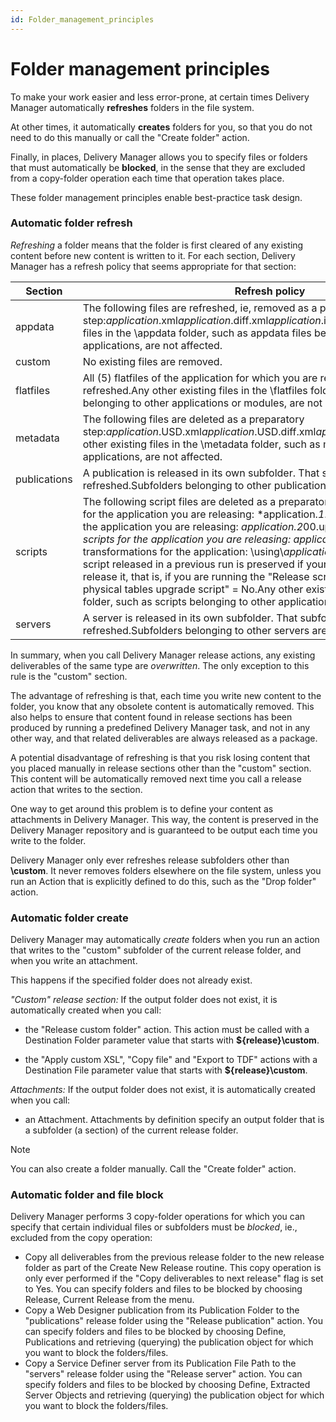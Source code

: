 ```yaml
---
id: Folder_management_principles
---
```


# Folder management principles

To make your work easier and less error-prone, at certain times Delivery Manager automatically **refreshes** folders in the file system.

At other times, it automatically **creates** folders for you, so that you do not need to do this manually or call the "Create folder" action.

Finally, in places, Delivery Manager allows you to specify files or folders that must automatically be **blocked**, in the sense that they are excluded from a copy-folder operation each time that operation takes place.

These folder management principles enable best-practice task design.

### Automatic folder refresh

*Refreshing* a folder means that the folder is first cleared of any existing content before new content is written to it. For each section, Delivery Manager has a refresh policy that seems appropriate for that section:

|**Section**|**Refresh policy**|
|--------|--------|
|appdata |The following files are refreshed, ie, removed as a preparatory step:*application*.xml*application*.diff.xml*application*.initial.xmlAny other existing files in the \\appdata folder, such as appdata files belonging to other applications, are not affected.|
|custom  |No existing files are removed.|
|flatfiles|All (5) flatfiles of the application for which you are releasing flatfiles are refreshed.Any other existing files in the \\flatfiles folder, such as flatfiles belonging to other applications or modules, are not affected.|
|metadata|The following files are deleted as a preparatory step:*application*.USD.xml*application*.USD.diff.xml*application*.USD.initial.xmlAny other existing files in the \\metadata folder, such as metadata belonging to other applications, are not affected.|
|publications|A publication is released in its own subfolder. That subfolder is refreshed.Subfolders belonging to other publications are not affected.|
|scripts |The following script files are deleted as a preparatory step:Pre-upgrade scripts for the application you are releasing: *application.*1*.sql create-tables script for the application you are releasing: *application.2*00.upg.rdbms.sql *Post-upgrade scripts for the application you are releasing: *application.3**.sql Added XSL transformations for the application: \\using\\*application*.*xsl* A create-tables script released in a previous run is preserved if your current run does not re-release it, that is, if you are running the "Release scripts" action with "Include physical tables upgrade script" = No.Any other existing files in the \\scripts folder, such as scripts belonging to other applications, are not affected.|
|servers |A server is released in its own subfolder. That subfolder is refreshed.Subfolders belonging to other servers are not affected.|



In summary, when you call Delivery Manager release actions, any existing deliverables of the same type are *overwritten*. The only exception to this rule is the "custom" section.

The advantage of refreshing is that, each time you write new content to the folder, you know that any obsolete content is automatically removed. This also helps to ensure that content found in release sections has been produced by running a predefined Delivery Manager task, and not in any other way, and that related deliverables are always released as a package.

A potential disadvantage of refreshing is that you risk losing content that you placed manually in release sections other than the "custom" section. This content will be automatically removed next time you call a release action that writes to the section.

One way to get around this problem is to define your content as attachments in Delivery Manager. This way, the content is preserved in the Delivery Manager repository and is guaranteed to be output each time you write to the folder.

Delivery Manager only ever refreshes release subfolders other than **\\custom**. It never removes folders elsewhere on the file system, unless you run an Action that is explicitly defined to do this, such as the "Drop folder" action.

### Automatic folder create

Delivery Manager may automatically *create* folders when you run an action that writes to the "custom" subfolder of the current release folder, and when you write an attachment.  

This happens if the specified folder does not already exist.

*"Custom" release section:* If the output folder does not exist, it is automatically created when you call:

- the "Release custom folder" action. This action must be called with a Destination Folder parameter value that starts with **${release}\\custom**.

- the "Apply custom XSL", "Copy file" and "Export to TDF" actions with a Destination File parameter value that starts with **${release}\\custom**.

*Attachments:* If the output folder does not exist, it is automatically created when you call:

- an Attachment. Attachments by definition specify an output folder that is a subfolder (a section) of the current release folder.

> [!NOTE]
> You can also create a folder manually. Call the "Create folder" action.

### Automatic folder and file block

Delivery Manager performs 3 copy-folder operations for which you can specify that certain individual files or subfolders must be *blocked*, ie., excluded from the copy operation:

- Copy all deliverables from the previous release folder to the new release folder as part of the Create New Release routine. This copy operation is only ever performed if the "Copy deliverables to next release" flag is set to Yes. You can specify folders and files to be blocked by choosing Release, Current Release from the menu.
- Copy a Web Designer publication from its Publication Folder to the "publications" release folder using the "Release publication" action. You can specify folders and files to be blocked by choosing Define, Publications and retrieving (querying) the publication object for which you want to block the folders/files.
- Copy a Service Definer server from its Publication File Path to the "servers" release folder using the "Release server" action. You can specify folders and files to be blocked by choosing Define, Extracted Server Objects and retrieving (querying) the publication object for which you want to block the folders/files.